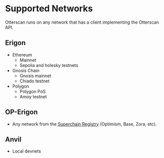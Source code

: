 # Supported Networks

Otterscan runs on any network that has a client implementing the Otterscan API.

## Erigon

- Ethereum
  - Mainnet
  - Sepolia and holesky testnets
- Gnosis Chain
  - Gnosis mainnet
  - Chiado testnet
- Polygon
  - Polygon PoS
  - Amoy testnet

## OP-Erigon

- Any network from the [Superchain Registry](https://github.com/ethereum-optimism/superchain-registry/) (Optimism, Base, Zora, etc).

## Anvil

- Local devnets
